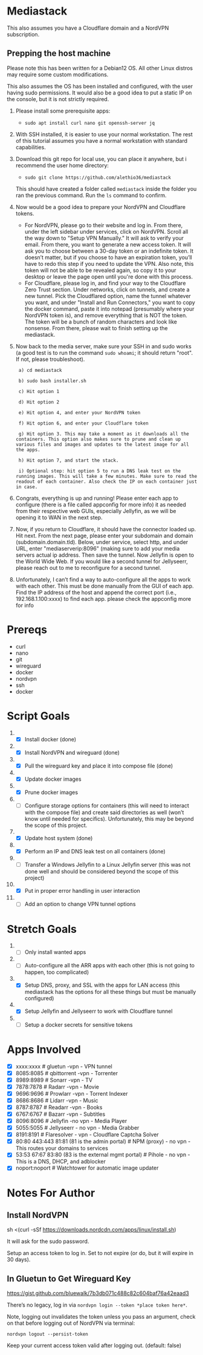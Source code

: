 # Mediastack

This also assumes you have a Cloudflare domain and a NordVPN subscription.

## Prepping the host machine

Please note this has been written for a Debian12 OS. All other Linux distros may require some custom modifications.

This also assumes the OS has been installed and configured, with the user having sudo permissions. It would also be a good idea to put a static IP on the console, but it is not strictly required.

1. Please install some prerequisite apps:
   - ```
     sudo apt install curl nano git openssh-server jq
     ```

2. With SSH installed, it is easier to use your normal workstation. The rest of this tutorial assumes you have a normal workstation with standard capabilities.

3. Download this git repo for local use, you can place it anywhere, but i recommend the user home directory:
    - ```
      sudo git clone https://github.com/alethio36/mediastack
      ```

   This should have created a folder called `mediastack` inside the folder you ran the previous command. Run the `ls` command to confirm.

4. Now would be a good idea to prepare your NordVPN and Cloudflare tokens.
   - For NordVPN, please go to their website and log in. From there, under the left sidebar under services, click on NordVPN. Scroll all the way down to "Setup VPN Manually." It will ask to verify your email. From there, you want to generate a new access token. It will ask you to choose between a 30-day token or an indefinite token. It doesn’t matter, but if you choose to have an expiration token, you’ll have to redo this step if you need to update the VPN. Also note, this token will not be able to be revealed again, so copy it to your desktop or leave the page open until you're done with this process.
   - For Cloudflare, please log in, and find your way to the Cloudflare Zero Trust section. Under networks, click on tunnels, and create a new tunnel. Pick the Cloudflared option, name the tunnel whatever you want, and under "Install and Run Connectors," you want to copy the docker command, paste it into notepad (presumably where your NordVPN token is), and remove everything that is NOT the token. The token will be a bunch of random characters and look like nonsense. From there, please wait to finish setting up the mediastack.

5. Now back to the media server, make sure your SSH in and sudo works (a good test is to run the command `sudo whoami`; it should return "root". If not, please troubleshoot).
   
        a) cd mediastack
  
        b) sudo bash installer.sh
  
        c) Hit option 1
  
        d) Hit option 2
  
        e) Hit option 4, and enter your NordVPN token
  
        f) Hit option 6, and enter your Cloudflare token
  
        g) Hit option 3. This may take a moment as it downloads all the containers. This option also makes sure to prune and clean up various files and images and updates to the latest image for all the apps.
  
        h) Hit option 7, and start the stack.
  
        i) Optional step: hit option 5 to run a DNS leak test on the running images. This will take a few minutes. Make sure to read the readout of each container. Also check the IP on each container just in case.

6. Congrats, everything is up and running! Please enter each app to configure (there is a file called appconfig for more info) it as needed from their respective web GUIs, especially Jellyfin, as we will be opening it to WAN in the next step.

7. Now, if you return to Cloudflare, it should have the connector loaded up. Hit next. From the next page, please enter your subdomain and domain (subdomain.domain.tld). Below, under service, select http, and under URL, enter "mediaserverip:8096" (making sure to add your media servers actual ip address. Then save the tunnel. Now Jellyfin is open to the World Wide Web. If you would like a second tunnel for Jellyseerr, please reach out to me to reconfigure for a second tunnel.

8. Unfortunately, I can’t find a way to auto-configure all the apps to work with each other. This must be done manually from the GUI of each app. Find the IP address of the host and append the correct port (i.e., 192.168.1.100:xxxx) to find each app. please check the appconfig more for info

# Prereqs

- curl
- nano
- git
- wireguard
- docker
- nordvpn
- ssh
- docker

# Script Goals

1. - [x] Install docker (done)
2. - [x] Install NordVPN and wireguard (done)
3. - [x] Pull the wireguard key and place it into compose file (done)
4. - [x] Update docker images
5. - [x] Prune docker images
6. - [ ] Configure storage options for containers (this will need to interact with the compose file) and create said directories as well (won’t know until needed for specifics). Unfortunately, this may be beyond the scope of this project.
7. - [x] Update host system (done)
8. - [x] Perform an IP and DNS leak test on all containers (done)
9. - [ ] Transfer a Windows Jellyfin to a Linux Jellyfin server (this was not done well and should be considered beyond the scope of this project)
10. - [x] Put in proper error handling in user interaction
11. - [ ] Add an option to change VPN tunnel options

# Stretch Goals

1. - [ ] Only install wanted apps
2. - [ ] Auto-configure all the ARR apps with each other (this is not going to happen, too complicated)
3. - [x] Setup DNS, proxy, and SSL with the apps for LAN access (this mediastack has the options for all these things but must be manually configured)
4. - [x] Setup Jellyfin and Jellyseerr to work with Cloudflare tunnel
5. - [ ] Setup a docker secrets for sensitive tokens

# Apps Involved 

- [x]  xxxx:xxxx # gluetun -vpn - VPN tunnel
- [x]  8085:8085 # qbittorrent -vpn - Torrenter
- [x]  8989:8989 # Sonarr -vpn - TV 
- [x]  7878:7878 # Radarr -vpn - Movie
- [x]  9696:9696 # Prowlarr -vpn - Torrent Indexer
- [x]  8686:8686 # Lidarr -vpn - Music
- [x]  8787:8787 # Readarr -vpn - Books
- [x]  6767:6767 # Bazarr -vpn - Subtitles
- [x]  8096:8096 # Jellyfin -no vpn - Media Player
- [x]  5055:5055 # Jellyseerr - no vpn - Media Grabber
- [x]  8191:8191 # Flaresolver - vpn - Cloudflare Captcha Solver
- [x]  80:80 443:443 81:81 (81 is the admin portal) # NPM (proxy) - no vpn - This routes your domains to services
- [x]  53:53 67:67 83:80 (83 is the external mgmt portal) # Pihole - no vpn - This is a DNS, DHCP, and adblocker
- [x]  noport:noport # Watchtower for automatic image updater

# Notes For Author

## Install NordVPN

sh <(curl -sSf https://downloads.nordcdn.com/apps/linux/install.sh)

It will ask for the sudo password.

Setup an access token to log in. Set to not expire (or do, but it will expire in 30 days).

## In Gluetun to Get Wireguard Key

https://gist.github.com/bluewalk/7b3db071c488c82c604baf76a42eaad3

There’s no legacy, log in via `nordvpn login --token *place token here*`.

Note, logging out invalidates the token unless you pass an argument, check on that before logging out of NordVPN via terminal:

```
nordvpn logout --persist-token
```

Keep your current access token valid after logging out. (default: false)
